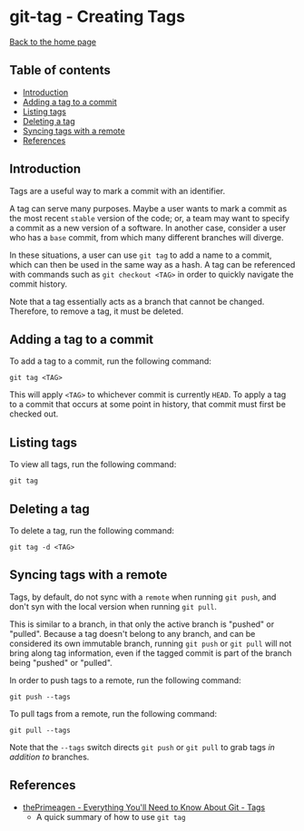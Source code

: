 # git-tag - Creating Tags

[Back to the home page](../README.md)

## Table of contents

- [Introduction](#introduction)
- [Adding a tag to a commit](#Adding-a-tag-to-a-commit)
- [Listing tags](#Listing-tags)
- [Deleting a tag](#Deleting-a-tag)
- [Syncing tags with a remote](#Syncing-tags-with-a-remote)
- [References](#References)

## Introduction

Tags are a useful way to mark a commit with an identifier.

A tag can serve many purposes. Maybe a user wants to mark a commit as the most recent `stable` version of the code; or, a team may want to specify a commit as a new version of a software. In another case, consider a user who has a `base` commit, from which many different branches will diverge.

In these situations, a user can use `git tag` to add a name to a commit, which can then be used in the same way as a hash. A tag can be referenced with commands such as `git checkout <TAG>` in order to quickly navigate the commit history.

Note that a tag essentially acts as a branch that cannot be changed. Therefore, to remove a tag, it must be deleted.

## Adding a tag to a commit

To add a tag to a commit, run the following command:

```
git tag <TAG>
```

This will apply `<TAG>` to whichever commit is currently `HEAD`. To apply a tag to a commit that occurs at some point in history, that commit must first be checked out.

## Listing tags

To view all tags, run the following command:

```
git tag
```

## Deleting a tag

To delete a tag, run the following command:

```
git tag -d <TAG>
```

## Syncing tags with a remote

Tags, by default, do not sync with a `remote` when running `git push`, and don't syn with the local version when running `git pull`.

This is similar to a branch, in that only the active branch is "pushed" or "pulled". Because a tag doesn't belong to any branch, and can be considered its own immutable branch, running `git push` or `git pull` will not bring along tag information, even if the tagged commit is part of the branch being "pushed" or "pulled".

In order to push tags to a remote, run the following command:

```
git push --tags
```

To pull tags from a remote, run the following command:

```
git pull --tags
```

Note that the `--tags` switch directs `git push` or `git pull` to grab tags *in addition to* branches.

## References

- [thePrimeagen - Everything You'll Need to Know About Git - Tags](https://theprimeagen.github.io/fem-git/lessons/git-gud/tags)
    - A quick summary of how to use `git tag`
